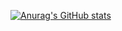 [![Anurag's GitHub stats](https://github-readme-stats.vercel.app/api?maro=anuraghazra)](https://github.com/anuraghazra/github-readme-stats)
